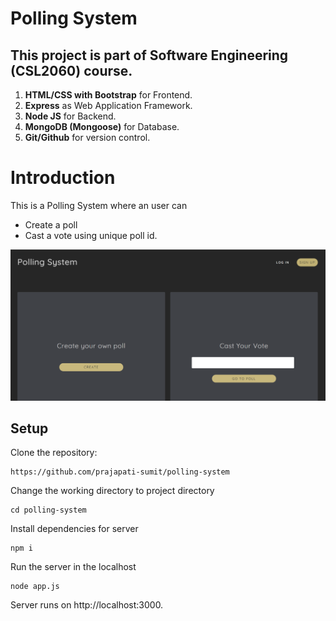 # Polling System
## This project is part of Software Engineering (CSL2060) course.


1. **HTML/CSS with Bootstrap** for Frontend.
2. **Express** as Web Application Framework.
3. **Node JS** for Backend. 
4. **MongoDB (Mongoose)** for Database.
5. **Git/Github** for version control.



# Introduction
This is a Polling System where an user can
- Create a poll
- Cast a vote using unique poll id. 

![HomePage](/public/homepage.png)

## Setup

Clone the repository:
```
https://github.com/prajapati-sumit/polling-system
```

Change the working directory to project directory
```
cd polling-system
```

Install dependencies for server
```
npm i
```


Run the server in the localhost
```
node app.js
```


Server runs on http://localhost:3000.

